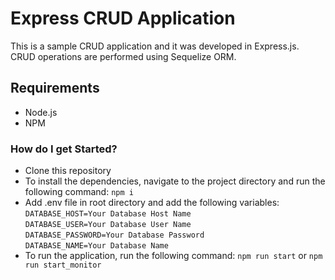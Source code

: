 # Express CRUD Application #

This is a sample CRUD application and it was developed in Express.js. CRUD operations are performed using Sequelize ORM.

## Requirements ##
* Node.js
* NPM

### How do I get Started? ###
* Clone this repository
* To install the dependencies, navigate to the project directory and run the following command: `npm i`
* Add .env file in root directory and add the following variables:<br> 
`DATABASE_HOST=Your Database Host Name`<br>
`DATABASE_USER=Your Database User Name`<br>
`DATABASE_PASSWORD=Your Database Password`<br>
`DATABASE_NAME=Your Database Name`<br>
* To run the application, run the following command: `npm run start` or `npm run start_monitor`